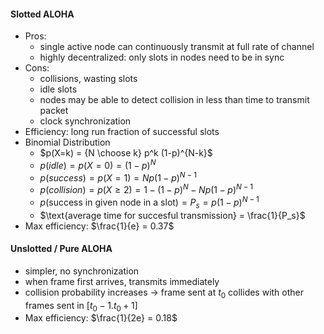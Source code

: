 #### Slotted ALOHA
- Pros:
	- single active node can continuously transmit at full rate of channel 
	- highly decentralized: only slots in nodes need to be in sync
-  Cons:
	- collisions, wasting slots
	- idle slots
	- nodes may be able to detect collision in less than time to transmit packet
	- clock synchronization
- Efficiency: long run fraction of successful slots
- Binomial Distribution
	- $p(X=k) = {N \choose k} p^k (1-p)^{N-k}$
	- $p(idle) = p(X=0) = (1-p)^N$
	- $p(success) = p(X=1) = N p (1-p)^{N-1}$
	- $p(collision) = p(X \ge 2) = 1 - (1-p)^N - Np(1-p)^{N-1}$
	- $p(\text{success in given node in a slot}) = P_s = p(1-p)^{N-1}$
	- $\text{average time for succesful transmission} = \frac{1}{P_s}$
- Max efficiency: $\frac{1}{e}  = 0.37$


#### Unslotted / Pure ALOHA
- simpler, no synchronization
- when frame first arrives, transmits immediately
- collision probability increases $\rightarrow$ frame sent at $t_0$ collides with other frames sent in $[t_0-1.t_0+1]$
- Max efficiency: $\frac{1}{2e} = 0.18$


